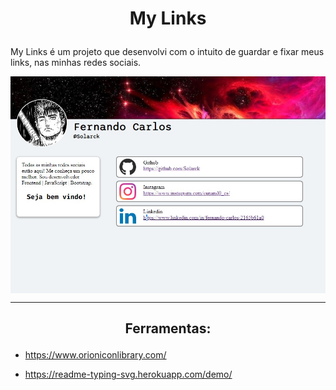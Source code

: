 # <p align="center">My Links</p>

My Links é um projeto que desenvolvi com o intuito de guardar e fixar meus links, nas minhas redes sociais.

<div align="center"> 
 <img align="center" src="imgs/img-for-readme.jpg">
</div>

---

## <p align="center">Ferramentas:</p>

- https://www.orioniconlibrary.com/

- https://readme-typing-svg.herokuapp.com/demo/